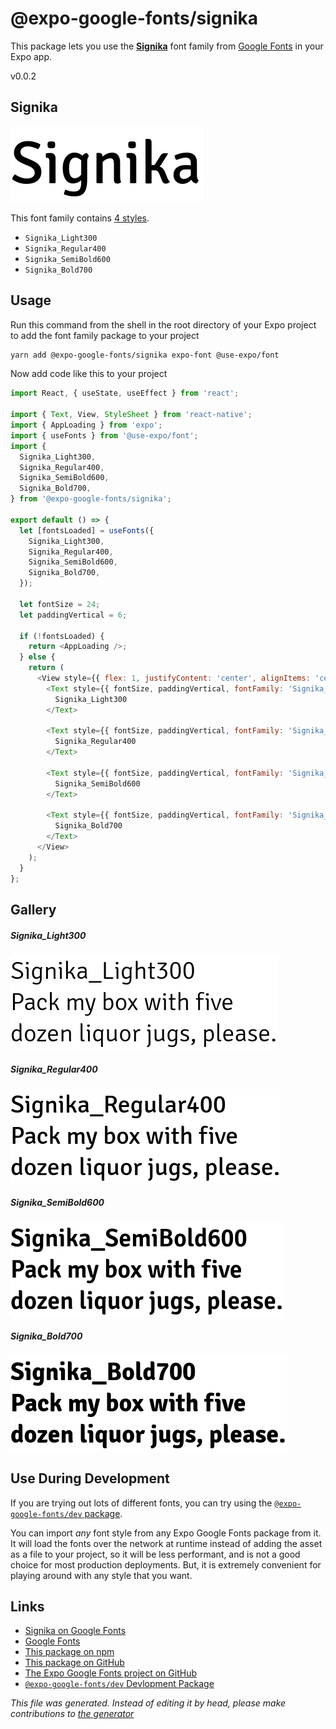# @expo-google-fonts/signika

This package lets you use the [**Signika**](https://fonts.google.com/specimen/Signika) font family from [Google Fonts](https://fonts.google.com/) in your Expo app.

v0.0.2

## Signika

![Signika](./font-family.png)

This font family contains [4 styles](#gallery).

- `Signika_Light300`
- `Signika_Regular400`
- `Signika_SemiBold600`
- `Signika_Bold700`

## Usage

Run this command from the shell in the root directory of your Expo project to add the font family package to your project
```sh
yarn add @expo-google-fonts/signika expo-font @use-expo/font
```

Now add code like this to your project
```js
import React, { useState, useEffect } from 'react';

import { Text, View, StyleSheet } from 'react-native';
import { AppLoading } from 'expo';
import { useFonts } from '@use-expo/font';
import {
  Signika_Light300,
  Signika_Regular400,
  Signika_SemiBold600,
  Signika_Bold700,
} from '@expo-google-fonts/signika';

export default () => {
  let [fontsLoaded] = useFonts({
    Signika_Light300,
    Signika_Regular400,
    Signika_SemiBold600,
    Signika_Bold700,
  });

  let fontSize = 24;
  let paddingVertical = 6;

  if (!fontsLoaded) {
    return <AppLoading />;
  } else {
    return (
      <View style={{ flex: 1, justifyContent: 'center', alignItems: 'center' }}>
        <Text style={{ fontSize, paddingVertical, fontFamily: 'Signika_Light300' }}>
          Signika_Light300
        </Text>

        <Text style={{ fontSize, paddingVertical, fontFamily: 'Signika_Regular400' }}>
          Signika_Regular400
        </Text>

        <Text style={{ fontSize, paddingVertical, fontFamily: 'Signika_SemiBold600' }}>
          Signika_SemiBold600
        </Text>

        <Text style={{ fontSize, paddingVertical, fontFamily: 'Signika_Bold700' }}>
          Signika_Bold700
        </Text>
      </View>
    );
  }
};

```

## Gallery

##### Signika_Light300
![Signika_Light300](./57a28a3623e1ad46bb9a9d87d09811b72a87364aeb2d326a4df99bf0e23c0874.ttf.png)

##### Signika_Regular400
![Signika_Regular400](./028c027c049948e0a67c1a20b73992c9449bec50376131d3a57d3f98ad790c63.ttf.png)

##### Signika_SemiBold600
![Signika_SemiBold600](./2d6ed6b2f09f8f763304a07135b4a8dca9de0b7e1aea586a5f033133ae2e83cd.ttf.png)

##### Signika_Bold700
![Signika_Bold700](./9ffc0cf7832a52fdacc4833c2d951e529281b9eb803b1eeac14f4e69a0b5d1f7.ttf.png)


## Use During Development

If you are trying out lots of different fonts, you can try using the [`@expo-google-fonts/dev` package](https://www.npmjs.com/package/@expo-google-fonts/dev).

You can import *any* font style from any Expo Google Fonts package from it. It will load the fonts
over the network at runtime instead of adding the asset as a file to your project, so it will be 
less performant, and is not a good choice for most production deployments. But, it is extremely convenient
for playing around with any style that you want.

## Links

- [Signika on Google Fonts](https://fonts.google.com/specimen/Signika)
- [Google Fonts](https://fonts.google.com/)
- [This package on npm](https://www.npmjs.com/package/@expo-google-fonts/signika)
- [This package on GitHub](https://github.com/expo/google-fonts/tree/master/font-packages/signika)
- [The Expo Google Fonts project on GitHub](https://github.com/expo/google-fonts)
- [`@expo-google-fonts/dev` Devlopment Package](https://github.com/expo/google-fonts/tree/master/font-packages/dev)


*This file was generated. Instead of editing it by head, please make contributions to [the generator](https://github.com/expo/google-fonts/tree/master/packages/generator)*
